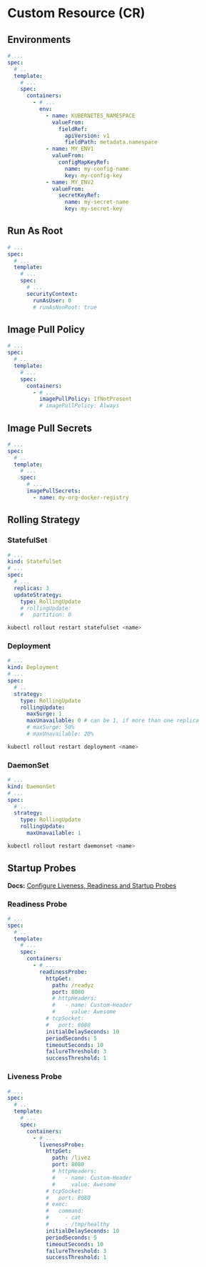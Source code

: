 # Custom Resource (CR)

## Environments

```yml
# ...
spec:
  # ..
  template:
    # ...
    spec:
      containers:
        - # ...
          env:
            - name: KUBERNETES_NAMESPACE
              valueFrom:
                fieldRef:
                  apiVersion: v1
                  fieldPath: metadata.namespace
            - name: MY_ENV1
              valueFrom:
                configMapKeyRef:
                  name: my-config-name
                  key: my-config-key
            - name: MY_ENV2
              valueFrom:
                secretKeyRef:
                  name: my-secret-name
                  key: my-secret-key
```

## Run As Root

```yml
# ...
spec:
  # ...
  template:
    # ...
    spec:
      # ...
      securityContext:
        runAsUser: 0
        # runAsNonRoot: true
```

## Image Pull Policy

```yml
# ...
spec:
  # ..
  template:
    # ...
    spec:
      containers:
        - # ...
          imagePullPolicy: IfNotPresent
          # imagePullPolicy: Always
```

## Image Pull Secrets

```yml
# ...
spec:
  # ..
  template:
    # ...
    spec:
      # ...
      imagePullSecrets:
        - name: my-org-docker-registry
```

## Rolling Strategy

### StatefulSet

```yml
# ...
kind: StatefulSet
# ...
spec:
  # ...
  replicas: 3
  updateStrategy:
    type: RollingUpdate
    # rollingUpdate:
    #   partition: 0
```

```sh
kubectl rollout restart statefulset <name>
```

### Deployment

```yml
# ...
kind: Deployment
# ...
spec:
  # ..
  strategy:
    type: RollingUpdate
    rollingUpdate:
      maxSurge: 1
      maxUnavailable: 0 # can be 1, if more than one replica
      # maxSurge: 50%
      # maxUnavailable: 20%
```

```sh
kubectl rollout restart deployment <name>
```

### DaemonSet

```yml
# ...
kind: DaemonSet
# ...
spec:
  # ..
  strategy:
    type: RollingUpdate
    rollingUpdate:
      maxUnavailable: 1
```

```sh
kubectl rollout restart daemonset <name>
```

## Startup Probes

**Docs:** [Configure Liveness, Readiness and Startup Probes](https://kubernetes.io/docs/tasks/configure-pod-container/configure-liveness-readiness-startup-probes/)

### Readiness Probe

```yml
# ...
spec:
  # ..
  template:
    # ...
    spec:
      containers:
        - # ...
          readinessProbe:
            httpGet:
              path: /readyz
              port: 8080
              # httpHeaders:
              #   - name: Custom-Header
              #     value: Awesome
            # tcpSocket:
            #   port: 8080
            initialDelaySeconds: 10
            periodSeconds: 5
            timeoutSeconds: 10
            failureThreshold: 3
            successThreshold: 1
```

### Liveness Probe

```yml
# ...
spec:
  # ..
  template:
    # ...
    spec:
      containers:
        - # ...
          livenessProbe:
            httpGet:
              path: /livez
              port: 8080
              # httpHeaders:
              #   - name: Custom-Header
              #     value: Awesome
            # tcpSocket:
            #   port: 8080
            # exec:
            #   command:
            #     - cat
            #     - /tmp/healthy
            initialDelaySeconds: 10
            periodSeconds: 5
            timeoutSeconds: 10
            failureThreshold: 3
            successThreshold: 1
```
